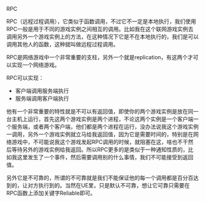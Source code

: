 RPC

RPC（远程过程调用），它类似于函数调用，不过它不一定是本地执行，我们使用RPC一般是用于不同的游戏实例之间相互的调用。比如我在这个联网游戏实例去调用另外一个游戏实例上的方法，在这种情况下它是不在本地执行的，我们是可以调用其他人的函数，这种就叫做远程过程调用。

RPC是网络游戏中一个非常重要的支柱，另外一个就是replication，有这两个才可以实现一个网络游戏。



RPC可以实现：

- 客户端调用服务端执行
- 服务端调用客户端执行

他有一个非常重要的特性就是不可以有返回值，即使你的两个游戏实例是放在同一台主机上运行，首先这两个游戏实例是两个进程，不论这两个实例是一个客户端一个服务端，或者两个客户端，他们都是两个进程在运行，没办法说我这个游戏实例一调用，另外一个游戏实例就立马给我返回值，因为它是需要时间的，特别是在网络游戏中，不可能说我这个游戏发起RPC调用的时候，就阻塞在这，啥也不干然后等待另外的游戏实例给我返回。所以RPC更多的是类似于一种通知性质的，比如我这里发生了一个事件，然后需要调用别的什么事情，我们不可能接受到返回值。

另外它是不可靠的，所谓的不可靠就是我们不能保证他的每一个调用都是百分百达到的，让对方执行到的。当然在UE里，只是默认不可靠，想让它可靠只需要在RPC函数上添加关键字Reliable即可。

